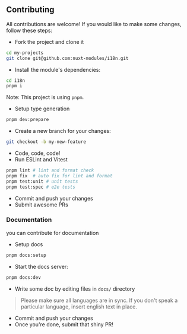 ## Contributing

All contributions are welcome! If you would like to make some changes, follow these steps:

- Fork the project and clone it

```sh
cd my-projects
git clone git@github.com:nuxt-modules/i18n.git
```

- Install the module's dependencies:

```sh
cd i18n
pnpm i
```

Note: This project is using `pnpm`.

- Setup type generation

```sh
pnpm dev:prepare
```

- Create a new branch for your changes:

```sh
git checkout -b my-new-feature
```

- Code, code, code!
- Run ESLint and Vitest

```sh
pnpm lint # lint and format check
pnpm fix  # auto fix for lint and format
pnpm test:unit # unit tests
pnpm test:spec # e2e tests
```

- Commit and push your changes
- Submit awesome PRs

### Documentation

you can contribute for documentation

- Setup docs

```sh
pnpm docs:setup
```

- Start the docs server:

```sh
pnpm docs:dev
```

- Write some doc by editing files in `docs/` directory

> Please make sure all languages are in sync. If you don't speak a particular language, insert english text in place.

- Commit and push your changes
- Once you're done, submit that shiny PR!
